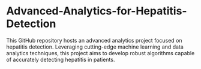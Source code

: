 # Advanced-Analytics-for-Hepatitis-Detection
This GitHub repository hosts an advanced analytics project focused on hepatitis detection. Leveraging cutting-edge machine learning and data analytics techniques, this project aims to develop robust algorithms capable of accurately detecting hepatitis in patients.
